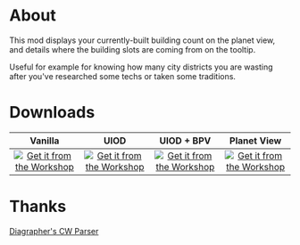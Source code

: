 # About

This mod displays your currently-built building count on the planet view, and details where the building slots are coming from on the tooltip.

Useful for example for knowing how many city districts you are wasting after you've researched some techs or taken some traditions.

# Downloads

Vanilla | UIOD | UIOD + BPV | Planet View
:---: | :---: | :---: | :--:
[![Get it from the Workshop](https://img.shields.io/badge/steam-%23000000.svg?style=for-the-badge&logo=steam&logoColor=white)](https://steamcommunity.com/sharedfiles/filedetails/?id=2963495048) | [![Get it from the Workshop](https://img.shields.io/badge/steam-%23000000.svg?style=for-the-badge&logo=steam&logoColor=white)](https://steamcommunity.com/sharedfiles/filedetails/?id=2963495133) | [![Get it from the Workshop](https://img.shields.io/badge/steam-%23000000.svg?style=for-the-badge&logo=steam&logoColor=white)](https://steamcommunity.com/sharedfiles/filedetails/?id=2963495085) |  [![Get it from the Workshop](https://img.shields.io/badge/steam-%23000000.svg?style=for-the-badge&logo=steam&logoColor=white)](https://steamcommunity.com/sharedfiles/filedetails/?id=2963495107)

# Thanks

[Diagrapher's CW Parser](https://github.com/kuyan-judith/Diagraphers-Stellaris-Mods)
